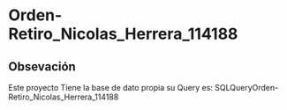 # Orden-Retiro_Nicolas_Herrera_114188
## Obsevación
Este proyecto Tiene la base de dato propia su Query es: SQLQueryOrden-Retiro_Nicolas_Herrera_114188
